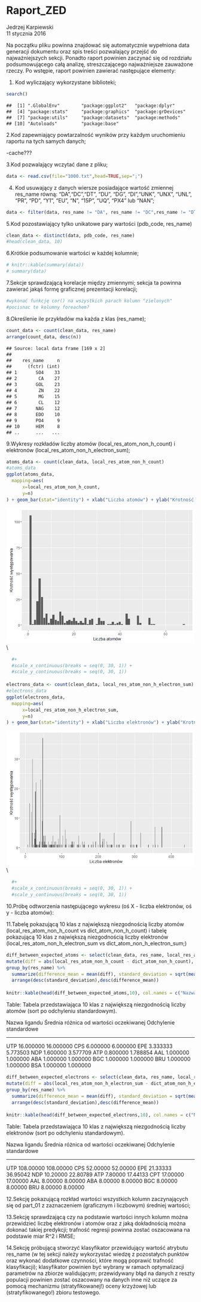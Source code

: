# Raport_ZED
Jedrzej Karpiewski  
11 stycznia 2016  

Na początku pliku powinna znajdować się automatycznie wypełniona data generacji dokumentu oraz spis treści pozwalający przejść do najważniejszych sekcji. Ponadto raport powinien zaczynać się od rozdziału podsumowującego całą analizę, streszczającego najważniejsze zauważone rzeczy. Po wstępie, raport powinien zawierać następujące elementy:

1. Kod wyliczający wykorzystane biblioteki;

```r
search()
```

```
##  [1] ".GlobalEnv"        "package:ggplot2"   "package:dplyr"    
##  [4] "package:stats"     "package:graphics"  "package:grDevices"
##  [7] "package:utils"     "package:datasets"  "package:methods"  
## [10] "Autoloads"         "package:base"
```
2.Kod zapewniający powtarzalność wyników przy każdym uruchomieniu raportu na tych samych danych;

-cache???

3.Kod pozwalający wczytać dane z pliku;

```r
data <- read.csv(file="1000.txt",head=TRUE,sep=";")
```
4. Kod usuwający z danych wiersze posiadające wartość zmiennej res_name równą: “DA”,“DC”,“DT”, “DU”, “DG”, “DI”,“UNK”, “UNX”, “UNL”, “PR”, “PD”, “Y1”, “EU”, “N”, “15P”, “UQ”, “PX4” lub “NAN”;

```r
data <- filter(data, res_name != "DA", res_name != "DC",res_name != "DT", res_name != "DU", res_name != "DG", res_name != "DI",res_name != "UNK", res_name != "UNX", res_name != "UNL", res_name != "PR", res_name != "PD", res_name != "Y1", res_name != "EU", res_name != "N", res_name != "15P", res_name != "UQ", res_name != "PX4",res_name != "NAN")
```
5.Kod pozostawiający tylko unikatowe pary wartości (pdb_code, res_name)

```r
clean_data <- distinct(data, pdb_code, res_name)
#head(clean_data, 10)
```
6.Krótkie podsumowanie wartości w każdej kolumnie;

```r
# knitr::kable(summary(data))
# summary(data)
```

7.Sekcje sprawdzającą korelacje między zmiennymi; sekcja ta powinna zawierać jakąś formę graficznej prezentacji korelacji;

```r
#wykonać funkcję cor() na wszystkich parach kolumn "zielonych"
#pocisnac te kolumny foreachem?
```

8.Określenie ile przykładów ma każda z klas (res_name);

```r
count_data <- count(clean_data, res_name)
arrange(count_data, desc(n))
```

```
## Source: local data frame [169 x 2]
## 
##    res_name     n
##      (fctr) (int)
## 1       SO4    33
## 2        CA    27
## 3       GOL    23
## 4        ZN    22
## 5        MG    15
## 6        CL    12
## 7       NAG    12
## 8       EDO    10
## 9       PO4     9
## 10      HEM     8
## ..      ...   ...
```

9.Wykresy rozkładów liczby atomów (local_res_atom_non_h_count) i elektronów (local_res_atom_non_h_electron_sum);

```r
atoms_data <- count(clean_data, local_res_atom_non_h_count)
#atoms_data
ggplot(atoms_data, 
  mapping=aes(
      x=local_res_atom_non_h_count, 
      y=n) 
) + geom_bar(stat="identity") + xlab("Liczba atomów") + ylab("Krotność występowania") 
```

![](raport_files/figure-html/unnamed-chunk-9-1.png)\

```r
  #+
  #scale_x_continuous(breaks = seq(0, 30, 1)) +
  #scale_y_continuous(breaks = seq(0, 30, 1))

electrons_data <- count(clean_data, local_res_atom_non_h_electron_sum)
#electrons_data
ggplot(electrons_data, 
  mapping=aes(
      x=local_res_atom_non_h_electron_sum, 
      y=n) 
) + geom_bar(stat="identity") + xlab("Liczba elektronów") + ylab("Krotność występowania") 
```

![](raport_files/figure-html/unnamed-chunk-9-2.png)\

```r
  #+
  #scale_x_continuous(breaks = seq(0, 30, 1)) +
  #scale_y_continuous(breaks = seq(0, 30, 1))
```

10.Próbę odtworzenia następującego wykresu (oś X - liczba elektronów, oś y - liczba atomów): 


11.Tabelę pokazującą 10 klas z największą niezgodnością liczby atomów (local_res_atom_non_h_count vs dict_atom_non_h_count) i tabelę pokazującą 10 klas z największą niezgodnością liczby elektronów (local_res_atom_non_h_electron_sum vs dict_atom_non_h_electron_sum;)


```r
diff_between_expected_atoms <- select(clean_data, res_name, local_res_atom_non_h_count, dict_atom_non_h_count) %>%
mutate(diff = abs(local_res_atom_non_h_count - dict_atom_non_h_count), diff_squared = diff*diff) %>%
group_by(res_name) %>% 
  summarize(difference_mean = mean(diff), standard_deviation = sqrt(mean(diff_squared))) %>%
  arrange(desc(standard_deviation),desc(difference_mean))

knitr::kable(head(diff_between_expected_atoms,10), col.names = c("Nazwa ligandu","Średnia różnica od wartości oczekiwanej","Odchylenie standardowe"), caption = "Tabela przedstawiająca 10 klas z największą niezgodnością liczby atomów (sort po odchyleniu standardowym).")
```



Table: Tabela przedstawiająca 10 klas z największą niezgodnością liczby atomów (sort po odchyleniu standardowym).

Nazwa ligandu    Średnia różnica od wartości oczekiwanej   Odchylenie standardowe
--------------  ----------------------------------------  -----------------------
UTP                                            16.000000                16.000000
CPS                                             6.000000                 6.000000
EPE                                             3.333333                 5.773503
NDP                                             1.600000                 3.577709
ATP                                             0.800000                 1.788854
AAL                                             1.000000                 1.000000
ABA                                             1.000000                 1.000000
BGC                                             1.000000                 1.000000
BRU                                             1.000000                 1.000000
BSA                                             1.000000                 1.000000


```r
diff_between_expected_electrons <- select(clean_data, res_name, local_res_atom_non_h_electron_sum, dict_atom_non_h_electron_sum) %>%
mutate(diff = abs(local_res_atom_non_h_electron_sum - dict_atom_non_h_electron_sum), diff_squared = diff*diff) %>%
group_by(res_name) %>% 
  summarize(difference_mean = mean(diff), standard_deviation = sqrt(mean(diff_squared))) %>%
  arrange(desc(standard_deviation),desc(difference_mean))

knitr::kable(head(diff_between_expected_electrons,10), col.names = c("Nazwa ligandu","Średnia różnica od wartości oczekiwanej","Odchylenie standardowe"), caption = "Tabela przedstawiająca 10 klas z największą niezgodnością liczby elektronów (sort po odchyleniu standardowym).")
```



Table: Tabela przedstawiająca 10 klas z największą niezgodnością liczby elektronów (sort po odchyleniu standardowym).

Nazwa ligandu    Średnia różnica od wartości oczekiwanej   Odchylenie standardowe
--------------  ----------------------------------------  -----------------------
UTP                                            108.00000                108.00000
CPS                                             52.00000                 52.00000
EPE                                             21.33333                 36.95042
NDP                                             10.20000                 22.80789
ATP                                              7.80000                 17.44133
CPT                                             17.00000                 17.00000
AAL                                              8.00000                  8.00000
ABA                                              8.00000                  8.00000
BGC                                              8.00000                  8.00000
BRU                                              8.00000                  8.00000

12.Sekcję pokazującą rozkład wartości wszystkich kolumn zaczynających się od part_01 z zaznaczeniem (graficznym i liczbowym) średniej wartości;

13.Sekcję sprawdzającą czy na podstawie wartości innych kolumn można przewidzieć liczbę elektronów i atomów oraz z jaką dokładnością można dokonać takiej predykcji; trafność regresji powinna zostać oszacowana na podstawie miar R^2 i RMSE;

14.Sekcję próbującą stworzyć klasyfikator przewidujący wartość atrybutu res_name (w tej sekcji należy wykorzystać wiedzę z pozostałych punktów oraz wykonać dodatkowe czynności, które mogą poprawić trafność klasyfikacji); klasyfikator powinien być wybrany w ramach optymalizacji parametrów na zbiorze walidującym; przewidywany błąd na danych z reszty populacji powinien zostać oszacowany na danych inne niż uczące za pomocą mechanizmu (stratyfikowanej!) oceny krzyżowej lub (stratyfikowanego!) zbioru testowego.
